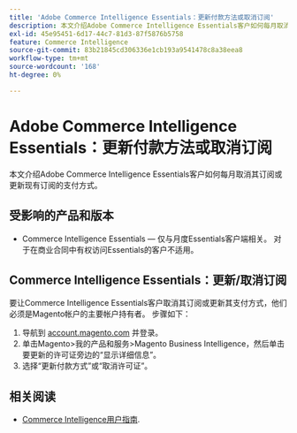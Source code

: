 ```yaml
---
title: 'Adobe Commerce Intelligence Essentials：更新付款方法或取消订阅'
description: 本文介绍Adobe Commerce Intelligence Essentials客户如何每月取消其订阅或更新现有订阅的支付方式。
exl-id: 45e95451-6d17-44c7-81d3-87f5876b5758
feature: Commerce Intelligence
source-git-commit: 83b21845cd306336e1cb193a9541478c8a38eea8
workflow-type: tm+mt
source-wordcount: '168'
ht-degree: 0%

---
```


# Adobe Commerce Intelligence Essentials：更新付款方法或取消订阅

本文介绍Adobe Commerce Intelligence Essentials客户如何每月取消其订阅或更新现有订阅的支付方式。

## 受影响的产品和版本

* Commerce Intelligence Essentials — 仅与月度Essentials客户端相关。 对于在商业合同中有权访问Essentials的客户不适用。

## Commerce Intelligence Essentials：更新/取消订阅

要让Commerce Intelligence Essentials客户取消其订阅或更新其支付方式，他们必须是Magento帐户的主要帐户持有者。 步骤如下：

1. 导航到 [account.magento.com](https://account.magento.com) 并登录。
1. 单击Magento>我的产品和服务>Magento Business Intelligence，然后单击要更新的许可证旁边的“显示详细信息”。
1. 选择“更新付款方式”或“取消许可证”。

## 相关阅读

* [Commerce Intelligence用户指南](/docs/commerce-business-intelligence/mbi/guide-overview.html).
